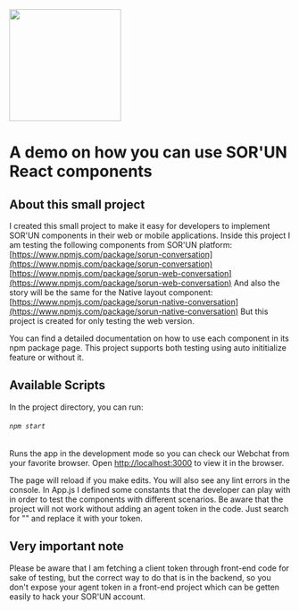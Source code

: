 <img src="https://uploads-ssl.webflow.com/5c4972f217c3bf47e63d2f0c/5c497bca5687184384bab07d_sorunlogo.svg" width="200">

# A demo on how you can use SOR'UN React components
## About this small project
I created this small project to make it easy for developers to implement SOR'UN components in their web or mobile applications.
Inside this project I am testing the following components from SOR'UN platform:
[https://www.npmjs.com/package/sorun-conversation](https://www.npmjs.com/package/sorun-conversation)
[https://www.npmjs.com/package/sorun-web-conversation](https://www.npmjs.com/package/sorun-web-conversation)
And also the story will be the same for the Native layout component:
[https://www.npmjs.com/package/sorun-native-conversation](https://www.npmjs.com/package/sorun-native-conversation)
But this project is created for only testing the web version.

You can find a detailed documentation on how to use each component in its npm package page.
This project supports both testing using auto inititialize feature or without it.
## Available Scripts

In the project directory, you can run:
###### `npm start`

Runs the app in the development mode so you can check our Webchat from your favorite browser.
Open [http://localhost:3000](http://localhost:3000) to view it in the browser.

The page will reload if you make edits.
You will also see any lint errors in the console.
In App.js I defined some constants that the developer can play with in order to test the components with different scenarios.
Be aware that the project will not work without adding an agent token in the code. Just search for "<Your token here>" and replace it with your token.

## Very important note
Please be aware that I am fetching a client token through front-end code for sake of testing, but the correct way to do that is in the backend, so you don't expose your agent token in a front-end project which can be getten easily to hack your SOR'UN account.